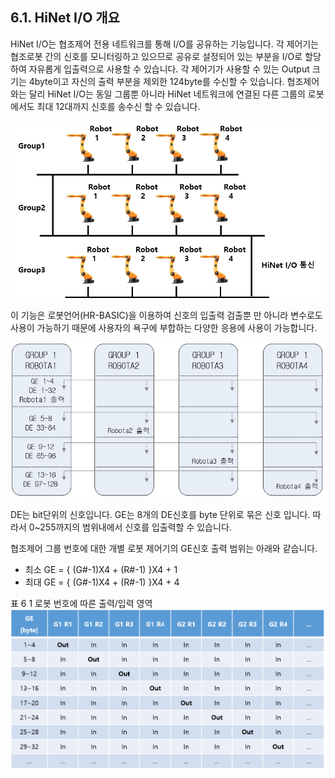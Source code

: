 ﻿## 6.1. HiNet I/O 개요



HiNet I/O는 협조제어 전용 네트워크를 통해 I/O를 공유하는 기능입니다. 각 제어기는 협조로봇 간의 신호를 모니터링하고 있으므로 공유로 설정되어 있는 부분을 I/O로 할당하여 자유롭게 입출력으로 사용할 수 있습니다. 각 제어기가 사용할 수 있는 Output 크기는 4byte이고 자신의 출력 부분을 제외한 124byte를 수신할 수 있습니다. 협조제어와는 달리 HiNet I/O는 동일 그룹뿐 아니라 HiNet 네트워크에 연결된 다른 그룹의 로봇에서도 최대 12대까지 신호를 송수신 할 수 있습니다.  
 

![그림 6.1 HiNet 그룹 구조 ](../_assets/6-1.png)

이 기능은 로봇언어(HR-BASIC)을 이용하여 신호의 입출력 검출뿐 만 아니라 변수로도 사용이 가능하기 때문에 사용자의 욕구에 부합하는 다양한 응용에 사용이 가능합니다.  

 
![그림 6 2 HiNet I/O 사용 예시(그룹 1번 – 로봇 4대) ](../_assets/6-2.png) 

DE는 bit단위의 신호입니다. GE는 8개의 DE신호를 byte 단위로 묶은 신호 입니다. 따라서 0~255까지의 범위내에서 신호를 입출력할 수 있습니다.  

협조제어 그룹 번호에 대한 개별 로봇 제어기의 GE신호 출력 범위는 아래와 같습니다.  
 - 최소 GE = { (G#-1)X4 + (R#-1) }X4 + 1 
 - 최대 GE = { (G#-1)X4 + (R#-1) }X4 + 4 

표 6 1 로봇 번호에 따른 출력/입력 영역 
![ ](../_assets/6-3.png) 